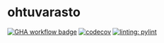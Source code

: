 # ohtuvarasto
<a href="https://github.com/JVilo/ohtuvarasto/actions">![GHA workflow badge](https://github.com/JVilo/ohtuvarasto/workflows/CI/badge.svg)</a> [![codecov](https://codecov.io/gh/JVilo/ohtuvarasto/graph/badge.svg?token=3HHDWF7G9R)](https://codecov.io/gh/JVilo/ohtuvarasto) [![linting: pylint](https://img.shields.io/badge/linting-pylint-yellowgreen)](https://github.com/pylint-dev/pylint)
